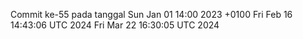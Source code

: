 Commit ke-55 pada tanggal Sun Jan 01 14:00 2023 +0100
Fri Feb 16 14:43:06 UTC 2024
Fri Mar 22 16:30:05 UTC 2024
